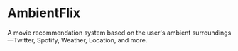# AmbientFlix
A movie recommendation system based on the user's ambient surroundings—Twitter, Spotify, Weather, Location, and more.
